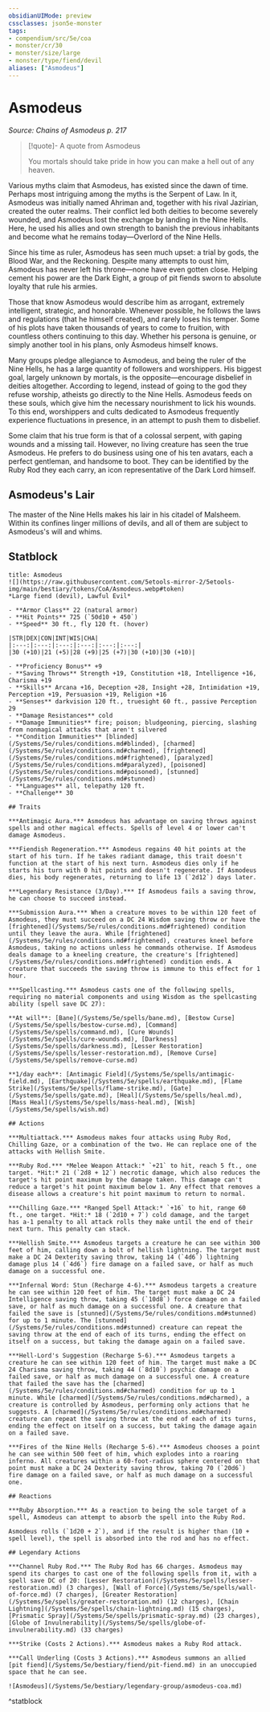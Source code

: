 ```yaml
---
obsidianUIMode: preview
cssclasses: json5e-monster
tags:
- compendium/src/5e/coa
- monster/cr/30
- monster/size/large
- monster/type/fiend/devil
aliases: ["Asmodeus"]
---
```

# Asmodeus
*Source: Chains of Asmodeus p. 217*  

> [!quote]- A quote from Asmodeus  
> 
> You mortals should take pride in how you can make a hell out of any heaven.

Various myths claim that Asmodeus, has existed since the dawn of time. Perhaps most intriguing among the myths is the Serpent of Law. In it, Asmodeus was initially named Ahriman and, together with his rival Jazirian, created the outer realms. Their conflict led both deities to become severely wounded, and Asmodeus lost the exchange by landing in the Nine Hells. Here, he used his allies and own strength to banish the previous inhabitants and become what he remains today—Overlord of the Nine Hells.

Since his time as ruler, Asmodeus has seen much upset: a trial by gods, the Blood War, and the Reckoning. Despite many attempts to oust him, Asmodeus has never left his throne—none have even gotten close. Helping cement his power are the Dark Eight, a group of pit fiends sworn to absolute loyalty that rule his armies.

Those that know Asmodeus would describe him as arrogant, extremely intelligent, strategic, and honorable. Whenever possible, he follows the laws and regulations (that he himself created), and rarely loses his temper. Some of his plots have taken thousands of years to come to fruition, with countless others continuing to this day. Whether his persona is genuine, or simply another tool in his plans, only Asmodeus himself knows.

Many groups pledge allegiance to Asmodeus, and being the ruler of the Nine Hells, he has a large quantity of followers and worshippers. His biggest goal, largely unknown by mortals, is the opposite—encourage disbelief in deities altogether. According to legend, instead of going to the god they refuse worship, atheists go directly to the Nine Hells. Asmodeus feeds on these souls, which give him the necessary nourishment to lick his wounds. To this end, worshippers and cults dedicated to Asmodeus frequently experience fluctuations in presence, in an attempt to push them to disbelief.

Some claim that his true form is that of a colossal serpent, with gaping wounds and a missing tail. However, no living creature has seen the true Asmodeus. He prefers to do business using one of his ten avatars, each a perfect gentleman, and handsome to boot. They can be identified by the Ruby Rod they each carry, an icon representative of the Dark Lord himself.

## Asmodeus's Lair

The master of the Nine Hells makes his lair in his citadel of Malsheem. Within its confines linger millions of devils, and all of them are subject to Asmodeus's will and whims.

## Statblock

```ad-statblock
title: Asmodeus
![](https://raw.githubusercontent.com/5etools-mirror-2/5etools-img/main/bestiary/tokens/CoA/Asmodeus.webp#token)
*Large fiend (devil), Lawful Evil*

- **Armor Class** 22 (natural armor)
- **Hit Points** 725 (`50d10 + 450`)
- **Speed** 30 ft., fly 120 ft. (hover)

|STR|DEX|CON|INT|WIS|CHA|
|:---:|:---:|:---:|:---:|:---:|:---:|
|30 (+10)|21 (+5)|28 (+9)|25 (+7)|30 (+10)|30 (+10)|

- **Proficiency Bonus** +9
- **Saving Throws** Strength +19, Constitution +18, Intelligence +16, Charisma +19
- **Skills** Arcana +16, Deception +28, Insight +28, Intimidation +19, Perception +19, Persuasion +19, Religion +16
- **Senses** darkvision 120 ft., truesight 60 ft., passive Perception 29
- **Damage Resistances** cold
- **Damage Immunities** fire; poison; bludgeoning, piercing, slashing from nonmagical attacks that aren't silvered
- **Condition Immunities** [blinded](/Systems/5e/rules/conditions.md#blinded), [charmed](/Systems/5e/rules/conditions.md#charmed), [frightened](/Systems/5e/rules/conditions.md#frightened), [paralyzed](/Systems/5e/rules/conditions.md#paralyzed), [poisoned](/Systems/5e/rules/conditions.md#poisoned), [stunned](/Systems/5e/rules/conditions.md#stunned)
- **Languages** all, telepathy 120 ft.
- **Challenge** 30

## Traits

***Antimagic Aura.*** Asmodeus has advantage on saving throws against spells and other magical effects. Spells of level 4 or lower can't damage Asmodeus.

***Fiendish Regeneration.*** Asmodeus regains 40 hit points at the start of his turn. If he takes radiant damage, this trait doesn't function at the start of his next turn. Asmodeus dies only if he starts his turn with 0 hit points and doesn't regenerate. If Asmodeus dies, his body regenerates, returning to life 13 (`2d12`) days later.

***Legendary Resistance (3/Day).*** If Asmodeus fails a saving throw, he can choose to succeed instead.

***Submission Aura.*** When a creature moves to be within 120 feet of Asmodeus, they must succeed on a DC 24 Wisdom saving throw or have the [frightened](/Systems/5e/rules/conditions.md#frightened) condition until they leave the aura. While [frightened](/Systems/5e/rules/conditions.md#frightened), creatures kneel before Asmodeus, taking no actions unless he commands otherwise. If Asmodeus deals damage to a kneeling creature, the creature's [frightened](/Systems/5e/rules/conditions.md#frightened) condition ends. A creature that succeeds the saving throw is immune to this effect for 1 hour.

***Spellcasting.*** Asmodeus casts one of the following spells, requiring no material components and using Wisdom as the spellcasting ability (spell save DC 27):

**At will**: [Bane](/Systems/5e/spells/bane.md), [Bestow Curse](/Systems/5e/spells/bestow-curse.md), [Command](/Systems/5e/spells/command.md), [Cure Wounds](/Systems/5e/spells/cure-wounds.md), [Darkness](/Systems/5e/spells/darkness.md), [Lesser Restoration](/Systems/5e/spells/lesser-restoration.md), [Remove Curse](/Systems/5e/spells/remove-curse.md)

**1/day each**: [Antimagic Field](/Systems/5e/spells/antimagic-field.md), [Earthquake](/Systems/5e/spells/earthquake.md), [Flame Strike](/Systems/5e/spells/flame-strike.md), [Gate](/Systems/5e/spells/gate.md), [Heal](/Systems/5e/spells/heal.md), [Mass Heal](/Systems/5e/spells/mass-heal.md), [Wish](/Systems/5e/spells/wish.md)

## Actions

***Multiattack.*** Asmodeus makes four attacks using Ruby Rod, Chilling Gaze, or a combination of the two. He can replace one of the attacks with Hellish Smite.

***Ruby Rod.*** *Melee Weapon Attack:* `+21` to hit, reach 5 ft., one target. *Hit:* 21 (`2d8 + 12`) necrotic damage, which also reduces the target's hit point maximum by the damage taken. This damage can't reduce a target's hit point maximum below 1. Any effect that removes a disease allows a creature's hit point maximum to return to normal.

***Chilling Gaze.*** *Ranged Spell Attack:* `+16` to hit, range 60 ft., one target. *Hit:* 18 (`2d10 + 7`) cold damage, and the target has a-1 penalty to all attack rolls they make until the end of their next turn. This penalty can stack.

***Hellish Smite.*** Asmodeus targets a creature he can see within 300 feet of him, calling down a bolt of hellish lightning. The target must make a DC 24 Dexterity saving throw, taking 14 (`4d6`) lightning damage plus 14 (`4d6`) fire damage on a failed save, or half as much damage on a successful one.

***Infernal Word: Stun (Recharge 4-6).*** Asmodeus targets a creature he can see within 120 feet of him. The target must make a DC 24 Intelligence saving throw, taking 45 (`10d8`) force damage on a failed save, or half as much damage on a successful one. A creature that failed the save is [stunned](/Systems/5e/rules/conditions.md#stunned) for up to 1 minute. The [stunned](/Systems/5e/rules/conditions.md#stunned) creature can repeat the saving throw at the end of each of its turns, ending the effect on itself on a success, but taking the damage again on a failed save.

***Hell-Lord's Suggestion (Recharge 5-6).*** Asmodeus targets a creature he can see within 120 feet of him. The target must make a DC 24 Charisma saving throw, taking 44 (`8d10`) psychic damage on a failed save, or half as much damage on a successful one. A creature that failed the save has the [charmed](/Systems/5e/rules/conditions.md#charmed) condition for up to 1 minute. While [charmed](/Systems/5e/rules/conditions.md#charmed), a creature is controlled by Asmodeus, performing only actions that he suggests. A [charmed](/Systems/5e/rules/conditions.md#charmed) creature can repeat the saving throw at the end of each of its turns, ending the effect on itself on a success, but taking the damage again on a failed save.

***Fires of the Nine Hells (Recharge 5-6).*** Asmodeus chooses a point he can see within 500 feet of him, which explodes into a roaring inferno. All creatures within a 60-foot-radius sphere centered on that point must make a DC 24 Dexterity saving throw, taking 70 (`20d6`) fire damage on a failed save, or half as much damage on a successful one.

## Reactions

***Ruby Absorption.*** As a reaction to being the sole target of a spell, Asmodeus can attempt to absorb the spell into the Ruby Rod.

Asmodeus rolls (`1d20 + 2`), and if the result is higher than (10 + spell level), the spell is absorbed into the rod and has no effect.

## Legendary Actions

***Channel Ruby Rod.*** The Ruby Rod has 66 charges. Asmodeus may spend its charges to cast one of the following spells from it, with a spell save DC of 20: [Lesser Restoration](/Systems/5e/spells/lesser-restoration.md) (3 charges), [Wall of Force](/Systems/5e/spells/wall-of-force.md) (7 charges), [Greater Restoration](/Systems/5e/spells/greater-restoration.md) (12 charges), [Chain Lightning](/Systems/5e/spells/chain-lightning.md) (15 charges), [Prismatic Spray](/Systems/5e/spells/prismatic-spray.md) (23 charges), [Globe of Invulnerability](/Systems/5e/spells/globe-of-invulnerability.md) (33 charges)

***Strike (Costs 2 Actions).*** Asmodeus makes a Ruby Rod attack.

***Call Underling (Costs 3 Actions).*** Asmodeus summons an allied [pit fiend](/Systems/5e/bestiary/fiend/pit-fiend.md) in an unoccupied space that he can see.

![Asmodeus](/Systems/5e/bestiary/legendary-group/asmodeus-coa.md)
```
^statblock